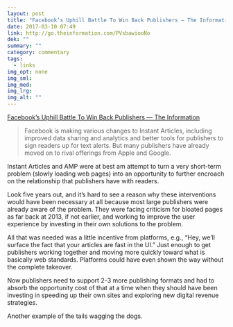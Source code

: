 ```yaml
---
layout: post
title: "Facebook’s Uphill Battle To Win Back Publishers — The Information"
date: 2017-03-10 07:49
link: http://go.theinformation.com/PVsbawiooNo
dek: ""
summary: ""
category: commentary
tags: 
  - links
img_opt: none
img_sml: 
img_med: 
img_lrg: 
img_alt: ""
---
```


[Facebook’s Uphill Battle To Win Back Publishers — The Information](http://go.theinformation.com/PVsbawiooNo)

> Facebook is making various changes to Instant Articles, including improved data sharing and analytics and better tools for publishers to sign readers up for text alerts. But many publishers have already moved on to rival offerings from Apple and Google.

Instant Articles and AMP were at best am attempt to turn a very short-term problem (slowly loading web pages) into an opportunity to further encroach on the relationship that publishers have with readers.

Look five years out, and it’s hard to see a reason why these interventions would have been necessary at all because most large publishers were already aware of the problem. They were facing criticism for bloated pages as far back at 2013, if not earlier, and working to improve the user experience by investing in their own solutions to the problem.

All that was needed was a little incentive from platforms, e.g., “Hey, we’ll surface the fact that your articles are fast in the UI.” Just enough to get publishers working together and moving more quickly toward what is basically web standards. Platforms could have even shown the way without the complete takeover.

Now publishers need to support 2-3 more publishing formats and had to absorb the opportunity cost of that at a time when they should have been investing in speeding up their own sites and exploring new digital revenue strategies.

Another example of the tails wagging the dogs.
